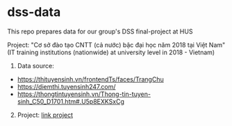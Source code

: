 # dss-data
This repo prepares data for our group's DSS final-project at HUS

Project: "Cơ sở đào tạo CNTT (cả nước) bậc đại học năm 2018 tại Việt Nam" 
        (IT training institutions (nationwide) at university level in 2018 - Vietnam)

1. Data source:
- https://thituyensinh.vn/frontendTs/faces/TrangChu
- https://diemthi.tuyensinh247.com/
- https://thongtintuyensinh.vn/Thong-tin-tuyen-sinh_C50_D1701.htm#.U5p8EXKSxCg

2. Project: [link project](https://github.com/tuandoan23/DSS_QLDT.git)
